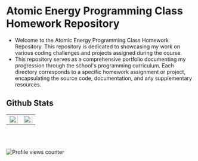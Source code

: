 # Atomic Energy Programming Class Homework Repository

- Welcome to the Atomic Energy Programming Class Homework Repository. This repository is dedicated to showcasing my work on various coding challenges and projects assigned during the course.
- This repository serves as a comprehensive portfolio documenting my progression through the school's programming curriculum. Each directory corresponds to a specific homework assignment or project, encapsulating the source code, documentation, and any supplementary resources.




## Github Stats  
<table><tr><td valign="top" width="50%">

<img src="https://github-readme-stats.vercel.app/api?username=NimaWasTaken&show_icons=true&count_private=true&hide_border=true" align="left" style="width: 100%" />

</td><td valign="top" width="50%">

<img src="https://github-readme-stats.vercel.app/api/top-langs/?username=NimaWasTaken&hide_border=true&layout=compact" align="left" style="width: 100%" />

</td></tr></table>  

<br/>  

  

<br/>  

![Profile views counter](https://komarev.com/ghpvc/?username=NimaWasTaken&&style=flat-square)  
  

<br/>  

